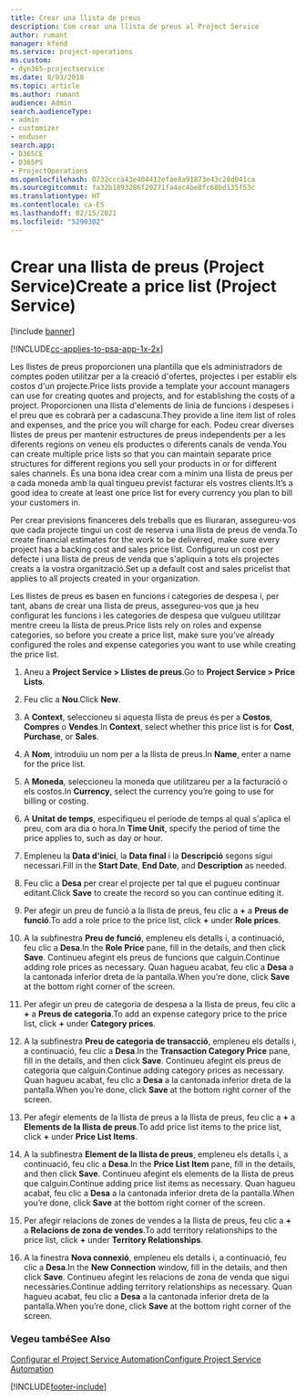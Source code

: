 ```yaml
---
title: Crear una llista de preus
description: Com crear una llista de preus al Project Service
author: rumant
manager: kfend
ms.service: project-operations
ms.custom:
- dyn365-projectservice
ms.date: 8/03/2018
ms.topic: article
ms.author: rumant
audience: Admin
search.audienceType:
- admin
- customizer
- enduser
search.app:
- D365CE
- D365PS
- ProjectOperations
ms.openlocfilehash: 0732ccca43e404412efae8a91873e43c28d041ca
ms.sourcegitcommit: fa32b1893286f20271fa4ec4be8fc68bd135f53c
ms.translationtype: HT
ms.contentlocale: ca-ES
ms.lasthandoff: 02/15/2021
ms.locfileid: "5290302"
---
```

# <a name="create-a-price-list-project-service"></a><span data-ttu-id="f77d3-103">Crear una llista de preus (Project Service)</span><span class="sxs-lookup"><span data-stu-id="f77d3-103">Create a price list (Project Service)</span></span>

[!include [banner](../includes/psa-now-project-operations.md)]

[!INCLUDE[cc-applies-to-psa-app-1x-2x](../includes/cc-applies-to-psa-app-1x-2x.md)]

<span data-ttu-id="f77d3-104">Les llistes de preus proporcionen una plantilla que els administradors de comptes poden utilitzar per a la creació d'ofertes, projectes i per establir els costos d'un projecte.</span><span class="sxs-lookup"><span data-stu-id="f77d3-104">Price lists provide a template your account managers can use for creating quotes and projects, and for establishing the costs of a project.</span></span> <span data-ttu-id="f77d3-105">Proporcionen una llista d'elements de línia de funcions i despeses i el preu que es cobrarà per a cadascuna.</span><span class="sxs-lookup"><span data-stu-id="f77d3-105">They provide a line item list of roles and expenses, and the price you will charge for each.</span></span> <span data-ttu-id="f77d3-106">Podeu crear diverses llistes de preus per mantenir estructures de preus independents per a les diferents regions on veneu els productes o diferents canals de venda.</span><span class="sxs-lookup"><span data-stu-id="f77d3-106">You can create multiple price lists so that you can maintain separate price structures for different regions you sell your products in or for different sales channels.</span></span> <span data-ttu-id="f77d3-107">És una bona idea crear com a mínim una llista de preus per a cada moneda amb la qual tingueu previst facturar els vostres clients.</span><span class="sxs-lookup"><span data-stu-id="f77d3-107">It’s a good idea to create at least one price list for every currency you plan to bill your customers in.</span></span>  
  
<span data-ttu-id="f77d3-108">Per crear previsions financeres dels treballs que es lliuraran, assegureu-vos que cada projecte tingui un cost de reserva i una llista de preus de venda.</span><span class="sxs-lookup"><span data-stu-id="f77d3-108">To create financial estimates for the work to be delivered, make sure every project has a backing cost and sales price list.</span></span> <span data-ttu-id="f77d3-109">Configureu un cost per defecte i una llista de preus de venda que s'apliquin a tots els projectes creats a la vostra organització.</span><span class="sxs-lookup"><span data-stu-id="f77d3-109">Set up a default cost and sales pricelist that applies to all projects created in your organization.</span></span>  
  
<span data-ttu-id="f77d3-110">Les llistes de preus es basen en funcions i categories de despesa i, per tant, abans de crear una llista de preus, assegureu-vos que ja heu configurat les funcions i les categories de despesa que vulgueu utilitzar mentre creeu la llista de preus.</span><span class="sxs-lookup"><span data-stu-id="f77d3-110">Price lists rely on roles and expense categories, so before you create a price list, make sure you’ve already configured the roles and expense categories you want to use while creating the price list.</span></span>  
  
1.  <span data-ttu-id="f77d3-111">Aneu a **Project Service > Llistes de preus**.</span><span class="sxs-lookup"><span data-stu-id="f77d3-111">Go to **Project Service > Price Lists**.</span></span>  
  
2.  <span data-ttu-id="f77d3-112">Feu clic a **Nou**.</span><span class="sxs-lookup"><span data-stu-id="f77d3-112">Click **New**.</span></span>  
  
3.  <span data-ttu-id="f77d3-113">A **Context**, seleccioneu si aquesta llista de preus és per a **Costos**, **Compres** o **Vendes**.</span><span class="sxs-lookup"><span data-stu-id="f77d3-113">In **Context**, select whether this price list is for **Cost**, **Purchase**, or **Sales**.</span></span>  
  
4.  <span data-ttu-id="f77d3-114">A **Nom**, introduïu un nom per a la llista de preus.</span><span class="sxs-lookup"><span data-stu-id="f77d3-114">In **Name**, enter a name for the price list.</span></span>  
  
5.  <span data-ttu-id="f77d3-115">A **Moneda**, seleccioneu la moneda que utilitzareu per a la facturació o els costos.</span><span class="sxs-lookup"><span data-stu-id="f77d3-115">In **Currency**, select the currency you’re going to use for billing or costing.</span></span>  
  
6.  <span data-ttu-id="f77d3-116">A **Unitat de temps**, especifiqueu el període de temps al qual s'aplica el preu, com ara dia o hora.</span><span class="sxs-lookup"><span data-stu-id="f77d3-116">In **Time Unit**, specify the period of time the price applies to, such as day or hour.</span></span>  
  
7.  <span data-ttu-id="f77d3-117">Empleneu la **Data d'inici**, la **Data final** i la **Descripció** segons sigui necessari.</span><span class="sxs-lookup"><span data-stu-id="f77d3-117">Fill in the **Start Date**, **End Date**, and **Description** as needed.</span></span>  
  
8.  <span data-ttu-id="f77d3-118">Feu clic a **Desa** per crear el projecte per tal que el pugueu continuar editant.</span><span class="sxs-lookup"><span data-stu-id="f77d3-118">Click **Save** to create the record so you can continue editing it.</span></span>  
  
9. <span data-ttu-id="f77d3-119">Per afegir un preu de funció a la llista de preus, feu clic a **+** a **Preus de funció**.</span><span class="sxs-lookup"><span data-stu-id="f77d3-119">To add a role price to the price list, click **+** under **Role prices**.</span></span>  
  
10. <span data-ttu-id="f77d3-120">A la subfinestra **Preu de funció**, empleneu els detalls i, a continuació, feu clic a **Desa**.</span><span class="sxs-lookup"><span data-stu-id="f77d3-120">In the **Role Price** pane, fill in the details, and then click **Save**.</span></span> <span data-ttu-id="f77d3-121">Continueu afegint els preus de funcions que calguin.</span><span class="sxs-lookup"><span data-stu-id="f77d3-121">Continue adding role prices as necessary.</span></span> <span data-ttu-id="f77d3-122">Quan hagueu acabat, feu clic a **Desa** a la cantonada inferior dreta de la pantalla.</span><span class="sxs-lookup"><span data-stu-id="f77d3-122">When you’re done, click **Save** at the bottom right corner of the screen.</span></span>  
  
11. <span data-ttu-id="f77d3-123">Per afegir un preu de categoria de despesa a la llista de preus, feu clic a **+** a **Preus de categoria**.</span><span class="sxs-lookup"><span data-stu-id="f77d3-123">To add an expense category price to the price list, click **+** under **Category prices**.</span></span>  
  
12. <span data-ttu-id="f77d3-124">A la subfinestra **Preu de categoria de transacció**, empleneu els detalls i, a continuació, feu clic a **Desa**.</span><span class="sxs-lookup"><span data-stu-id="f77d3-124">In the **Transaction Category Price** pane, fill in the details, and then click **Save**.</span></span> <span data-ttu-id="f77d3-125">Continueu afegint els preus de categoria que calguin.</span><span class="sxs-lookup"><span data-stu-id="f77d3-125">Continue adding category prices as necessary.</span></span> <span data-ttu-id="f77d3-126">Quan hagueu acabat, feu clic a **Desa** a la cantonada inferior dreta de la pantalla.</span><span class="sxs-lookup"><span data-stu-id="f77d3-126">When you’re done, click **Save** at the bottom right corner of the screen.</span></span>  
  
13. <span data-ttu-id="f77d3-127">Per afegir elements de la llista de preus a la llista de preus, feu clic a **+** a **Elements de la llista de preus**.</span><span class="sxs-lookup"><span data-stu-id="f77d3-127">To add price list items to the price list, click **+** under **Price List Items**.</span></span>  
  
14. <span data-ttu-id="f77d3-128">A la subfinestra **Element de la llista de preus**, empleneu els detalls i, a continuació, feu clic a **Desa**.</span><span class="sxs-lookup"><span data-stu-id="f77d3-128">In the **Price List Item** pane, fill in the details, and then click **Save**.</span></span> <span data-ttu-id="f77d3-129">Continueu afegint els elements de la llista de preus que calguin.</span><span class="sxs-lookup"><span data-stu-id="f77d3-129">Continue adding price list items as necessary.</span></span> <span data-ttu-id="f77d3-130">Quan hagueu acabat, feu clic a **Desa** a la cantonada inferior dreta de la pantalla.</span><span class="sxs-lookup"><span data-stu-id="f77d3-130">When you’re done, click **Save** at the bottom right corner of the screen.</span></span>  
  
15. <span data-ttu-id="f77d3-131">Per afegir relacions de zones de vendes a la llista de preus, feu clic a **+** a **Relacions de zona de vendes**.</span><span class="sxs-lookup"><span data-stu-id="f77d3-131">To add territory relationships to the price list, click **+** under **Territory Relationships**.</span></span>  
  
16. <span data-ttu-id="f77d3-132">A la finestra **Nova connexió**, empleneu els detalls i, a continuació, feu clic a **Desa**.</span><span class="sxs-lookup"><span data-stu-id="f77d3-132">In the **New Connection** window, fill in the details, and then click **Save**.</span></span> <span data-ttu-id="f77d3-133">Continueu afegint les relacions de zona de venda que sigui necessàries.</span><span class="sxs-lookup"><span data-stu-id="f77d3-133">Continue adding territory relationships as necessary.</span></span> <span data-ttu-id="f77d3-134">Quan hagueu acabat, feu clic a **Desa** a la cantonada inferior dreta de la pantalla.</span><span class="sxs-lookup"><span data-stu-id="f77d3-134">When you’re done, click **Save** at the bottom right corner of the screen.</span></span>  
  
### <a name="see-also"></a><span data-ttu-id="f77d3-135">Vegeu també</span><span class="sxs-lookup"><span data-stu-id="f77d3-135">See Also</span></span>  
 [<span data-ttu-id="f77d3-136">Configurar el Project Service Automation</span><span class="sxs-lookup"><span data-stu-id="f77d3-136">Configure Project Service Automation</span></span>](../psa/configure.md)


[!INCLUDE[footer-include](../includes/footer-banner.md)]